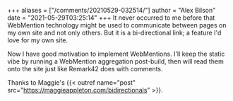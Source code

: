 +++
aliases = ["/comments/20210529-032514/"]
author = "Alex Bilson"
date = "2021-05-29T03:25:14"
+++
It never occurred to me before that WebMention technology might be used to communicate between pages on my own site and not only others. But it is a bi-directional link; a feature I'd love for my own site.

Now I have good motivation to implement WebMentions. I'll keep the static vibe by running a WebMention aggregation post-build, then will read them onto the site just like Remark42 does with comments.

Thanks to Maggie's {{< outref name="post" src="https://maggieappleton.com/bidirectionals" >}}.

